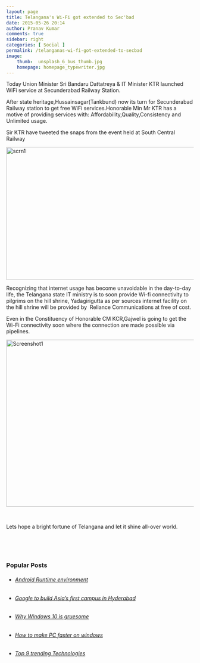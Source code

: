 ```yaml
---
layout: page
title: Telangana's Wi-Fi got extended to Sec'bad
date: 2015-05-26 20:14
author: Pranav Kumar
comments: true
sidebar: right
categories: [ Social ]
permalink: /telanganas-wi-fi-got-extended-to-secbad
image:
    thumb:  unsplash_6_bus_thumb.jpg
    homepage: homepage_typewriter.jpg
---
```

Today Union Minister Sri Bandaru Dattatreya &amp; IT Minister KTR launched WiFi service at Secunderabad Railway Station.

After state heritage,Hussainsagar(Tankbund) now its turn for Secunderabad Railway station to get free WiFi services.Honorable Min Mr KTR has a motive of providing services with: Affordability,Quality,Consistency and Unlimited usage.

Sir KTR have tweeted the snaps from the event held at South Central Railway

<a href="https://twitter.com/MinIT_Telangana/status/603153833871560704" target="_blank"><img class="alignnone wp-image-273 size-full" src="{{ site.url }}/uploads/2015/05/scrn1.gif" alt="scrn1" width="593" height="356" /></a>

Recognizing that internet usage has become unavoidable in the day-to-day life, the Telangana state IT ministry is to soon provide Wi-fi connectivity to pilgrims on the hill shrine, Yadagirigutta as per sources internet facility on the hill shrine will be provided by  Reliance Communications at free of cost.

Even in the Constituency of Honorable CM KCR,Gajwel is going to get the Wi-Fi connectivity soon where the connection are made possible via pipelines.

<a href="{{ site.url }}/uploads/2015/05/Screenshot1.gif"><img class="alignnone size-full wp-image-272" src="{{ site.url }}/uploads/2015/05/Screenshot1.gif" alt="Screenshot1" width="920" height="448" /></a>

&nbsp;

Lets hope a bright fortune of Telangana and let it shine all-over world.

&nbsp;

&nbsp;
<h3>Popular Posts</h3>
<ul >
	<li >
<h6><a href="{{ site.url }}/android-runtime-environment/">Android Runtime environment</a></h6>
</li>
	<li >
<h6><a href="{{ site.url }}/google-to-build-asias-first-campus-in-hyderabad/">Google to build Asia’s first campus in Hyderabad</a></h6>
</li>
	<li >
<h6><a href="{{ site.url }}/why-windows-10-is-gruesome/">Why Windows 10 is gruesome</a></h6>
</li>
	<li >
<h6><a href="{{ site.url }}/how-to-make-pc-faster-on-windows/">How to make PC faster on windows</a></h6>
</li>
	<li >
<h6><a href="{{ site.url }}/top-9-trending-technologies/">Top 9 trending Technologies</a></h6>
</li>
</ul>

